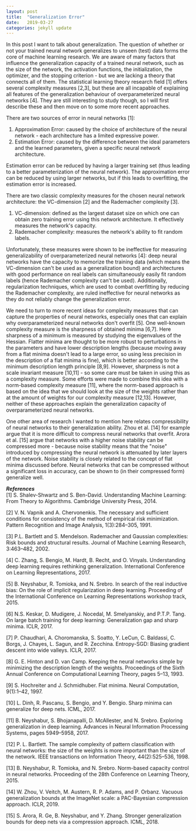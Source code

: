 ```yaml
---
layout: post
title:  "Generalization Error"
date:   2019-03-27 
categories: jekyll update
---
```


In this post I want to talk about generalization. The question of whether or not your trained neural network generalizes to unseen (test) data forms the core of machine learning research. We are aware of many factors that influence the generalization capacity of a trained neural network, such as the size of the network, the activation functions, the initialization, the optimizer, and the stopping criterion - but we are lacking a theory that connects all of them. The statistical learning theory research field [1] offers several complexity measures [2,3], but these are all incapable of explaining all features of the generalization behaviour of overparameterized neural networks [4]. They are still interesting to study though, so I will first describe these and then move on to some more recent approaches.

There are two sources of error in neural networks [1]:
<ol>
<li> Approximation Error: caused by the choice of architecture of the neural network - each architecture has a limited expressive power. </li>
<li> Estimation Error: caused by the difference between the ideal parameters and the learned parameters, given a specific neural network architecture. </li>
</ol>
Estimation error can be reduced by having a larger training set (thus leading to a better parameterization of the neural network). The approximation error can be reduced by using larger networks, but if this leads to overfitting, the estimation error is increased. 

There are two classic complexity measures for the chosen neural network architecture: the VC-dimension [2] and the Rademacher complexity [3].
<ol>
<li> VC-dimension: defined as the largest dataset size on which one can obtain zero training error using this network architecture. It effectively measures the network's capacity. </li>
<li> Rademacher complexity: measures the network's ability to fit random labels. </li>
</ol>

Unfortunately, these measures were shown to be ineffective for measuring generalizability of overparameterized neural networks [4]: deep neural networks have the capacity to memorize the training data (which means the VC-dimension can't be used as a generalization bound) and architectures with good performance on real labels can simultaneously easily fit random labels (hence Rademacher complexity can't be used). Additionally, regularization techniques, which are used to combat overfitting by reducing the Rademacher complexity, are ruled ineffective for neural networks as they do not reliably change the generalization error.

We need to turn to more recent ideas for complexity measures that can capture the properties of neural networks, especially ones that can explain why overparameterized neural networks don't overfit [5]. One well-known complexity measure is the sharpness of obtained minima [6,7]. Here sharpness of a minimum is measured by studying the eigenvalues of the Hessian.  Flatter minima are thought to be more robust to perturbations in the parameters and have lower description lengths (because moving away from a flat minima doesn't lead to a large error, so using less precision in the description of a flat minima is fine), which is better according to the minimum description length principle [8,9]. However, sharpness is not a scale invariant measure [10,11] - so some care must be taken in using this as a complexity measure. Some efforts were made to combine this idea with a norm-based complexity measure [11], where the norm-based approach is based on the idea that we should look at the size of the weights rather than at the amount of weights for our complexity measure [12,13]. However, neither of these approaches explain the generalization capacity of overparameterized neural networks.

One other area of research I wanted to mention here relates compressibility of neural networks to their generalization ability. Zhou et al. [14] for example argue that it is more difficult to compress neural networks that overfit. Arora et al. [15] argue that networks with a higher noise stability can be compressed more - because noise stability means that the "noise" introduced by compressing the neural network is attenuated by later layers of the network. Noise stability is closely related to the concept of flat minima discussed before. Neural networks that can be compressed without a significant loss in accuracy, can be shown to (in their compressed form) generalize well.



<!---
An important performance measure of a trained neural network is to analyze its capacity to generalize to unseen (test) data. Although a neural network (NN) can perform extremely well on the provided training data, it may easily have ended up in a minimum which does not generalize well, a phenomenon which is called overfitting. Several factors appear to influence the generalization capacity of a neural network, such as the number of parameters, initialization, learning rate, stopping criterion, activation functions, and numerical method used, and no clear consensus has been reached on how these concepts interplay with one-another. We will start to immerse ourselves into this complex and rich research area by introducing some complexity measures from the statistical learning theory research field.

The "no free lunch" theorem postulates that there is no universal learner that will perform well for all problems [1]. For every learner there will be a task for which it fails, while another learner would have succeeded. Because there is no universal learner, one wants to limit the possible candidates (the hypothesis class), which can be interpreted as introducing some sort of prior to the system. In neural networks the hypothesis class corresponds to choosing a specific architecture and activation functions. Different hypotheses in the hypothesis class are then determined by different values of the neural network’s weights. So the learning task is to find the best weights, given the neural network’s architecture (the ”prior”).

There are two kinds of error: the approximation error and the estimation error [1]. The approximation error is determined by the expressive power of the chosen neural network configuration. The estimation error represents the difference between the weight configuration that would have been ideal (given this specific neural network architecture) and the weight configuration found by the learning algorithm. The estimation error therefore depends on the training set size, because to have a good estimator a certain amount of training data is required. One can reduce the approximation error by allowing a wider class of possible candidates (i.e., a larger neural network size), but this can lead to overfitting, which increases the estimation error. There therefore exists a trade-off between these two errors. Side-note: Increasing the set of possible candidates can also be interpreted as making the prior more uninformative, which is typically desirable for generalization properties. Maybe this is related to why overparameterized neural networks generalize really well.

Traditional complexity measures of the neural network’s architecture are the VC-dimension [2] and the Rademacher complexity [3]. The VC-dimension is a measure of the capacity of the model and can be used to bound the estimation error. It is defined as the size of the largest set of points that one can still obtain zero training error on using the model. The VC-dimension depends on the neural network size. However, it does not depend on the data distribution, which means that the bounds obtained for the generalization error are very loose. Tighter bounds can be obtained using the Rademacher Complexity, which measures the ability of the neural network’s architecture to fit randomly chosen labels.

Zhang et al. [4] showed that these traditional complexity measures are incapable of explaining several features of the generalization behaviour of deep neural networks (DNNs). In particular, they showed that deep neural networks can easily fit random labels. Neural networks turn out to have such a high capacity that they can memorize the training data (hence ruling the VC-dimension ineffective as a generalization bound) and can obtain zero training error on random labels (when using an architecture that gave good generalization properties when training with real labels). Additionally, they find that explicit regularization techniques are unable to attenuate this phenomenon. Regularization, which adds a parameter norm penalty term to the loss function of neural networks, is a standard approach to prevent overfitting. Regularization does reduce the Rademacher Complexity, but is found to not necessarily affect the generalization error. The findings of Zhang et al. [4] therefore illustrate that the traditional complexity measures from statistical learning theory are insufficient to explain the good generalization capabilities of overparameterized DNNs.

In recent years there has therefore been an active search for an appropriate complexity measure that captures the different generalization properties exhibited by neural networks, which conflict with our traditional and (for neural networks) incorrect notion that the complexity and the number of parameters are inversely proportional [5]. One line of research is on norm-based complexity measures, which was first introduced by Bartlett [6], who proposed that the size of the weights is a more useful indicator of generalization ability than the number of weights. This motivates the use of e.g., weight decay (also known as L2 regularization) as an explicit regularization technique, as this can be used to keep the weights small. Neyshabur et al. [7] proposed to combine this norm-based approach (see e.g., [8]), with the concept of expected sharpness. The notion of using the sharpness of obtained minima as a complexity measure for neural networks was most notably introduced by Keskar et al. [9] and Chaudhari et al. [10] and is determined by the eigenvalues of the Hessian matrix of the minimum. The idea is that flatter minima are more robust to small perturbations of the parameters and are therefore more generalizable. Additionally, flatter minima have lower description lengths (i.e., less precision is necessary to describe flatter minima, because moving slightly away from a flat minima doesn’t result in much error), which is favorable according to the minimum description length (MDL) principle [11, 12]. Flaws in the use of sharpness as a complexity measure were pointed out by Dinh et al. [13] and Neyshabur et al. [14], because sharpness is not a scale invariant measure. Neyshabur et al. [14] therefore propose to use the concept of "expected sharpness", which depends on the difference between the perturbed loss and the empirical loss, and combine this with the norm-based approach. However, this complexity measure is still incapable of explaining why overparameterized neural networks generalize well.

An interesting line of research focuses on compression-based approaches to derive generalization bounds. Zhou et al. [15] show that models that tend to overfit are less compressible. Arora et al. [16] define the concept of noise stability, which means that when Gaussian noise is injected into a neural network, this noise has a decaying influence on subsequent layers. This can be seen as a different definition of the optimizer converging to a "flat minimum". This noise attenuation implies that the neural network can be compressed (Arora et al. [16] show that the error introduced by compressing the neural network using their algorithm is attenuated by later layers) and explains the good generalization capacity of deep nets.
-->

***References*** <br>
[1] S. Shalev-Shwartz and S. Ben-David. Understanding Machine Learning: From Theory to Algorithms. Cambridge University Press, 2014.

[2] V. N. Vapnik and A. Chervonenkis. The necessary and sufficient conditions for consistency of the method of empirical risk minimization. Pattern Recognition and Image Analysis, 1(3):284–305, 1991.

[3] P.L. Bartlett and S. Mendelson. Rademacher and Gaussian complexities: Risk bounds and structural results. Journal of Machine Learning Research, 3:463–482, 2002.

[4] C. Zhang, S. Bengio, M. Hardt, B. Recht, and O. Vinyals. Understanding deep learning requires rethinking generalization. International Conference on Learning Representations, 2017.

[5]  B. Neyshabur, R. Tomioka, and N. Srebro. In search of the real inductive bias: On the role of implicit regularization in deep learning. Proceeding of the International Conference on Learning Representations workshop track, 2015.

[6] N.S. Keskar, D. Mudigere, J. Nocedal, M. Smelyanskiy, and P.T.P. Tang. On large
batch training for deep learning: Generalization gap and sharp minima. ICLR, 2017.

[7] P. Chaudhari, A. Choromanska, S. Soatto, Y. LeCun, C. Baldassi, C. Borgs, J. Chayes, L. Sagun, and R. Zecchina. Entropy-SGD: Biasing gradient descent into wide valleys. ICLR, 2017.

[8] G. E. Hinton and D. van Camp. Keeping the neural networks simple by minimizing the description length of the weights. Proceedings of the Sixth Annual Conference on Computational Learning Theory, pages 5–13, 1993.

[9] S. Hochreiter and J. Schmidhuber. Flat minima. Neural Computation, 9(1):1–42, 1997.

[10] L. Dinh, R. Pascanu, S. Bengio, and Y. Bengio. Sharp minima can generalize for deep nets. ICML, 2017.

[11] B. Neyshabur, S. Bhojanapalli, D. McAllester, and N. Srebro. Exploring generalization in deep learning. Advances in Neural Information Processing Systems, pages 5949–5958, 2017.

[12] P. L. Bartlett. The sample complexity of pattern classification with neural networks: the size of the weights is more important than the size of the network. IEEE transactions on Information Theory, 44(2):525–536, 1998.

[13] B. Neyshabur, R. Tomioka, and N. Srebro. Norm-based capacity control in neural networks. Proceeding of the 28th Conference on Learning Theory, 2015.

[14] W. Zhou, V. Veitch, M. Austern, R. P. Adams, and P. Orbanz. Vacuous generalization bounds at the ImageNet scale: a PAC-Bayesian compression approach. ICLR, 2019.

[15] S. Arora, R. Ge, B. Neyshabur, and Y. Zhang. Stronger generalization bounds for
deep nets via a compression approach. ICML, 2018.

